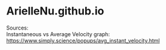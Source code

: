# ArielleNu.github.io
Sources:<br>
Instantaneous vs Average Velocity graph: https://www.simply.science/popups/avg_instant_velocity.html
